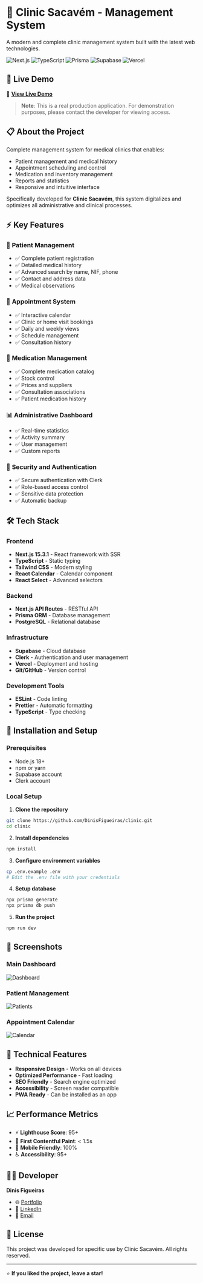 # 🏥 Clinic Sacavém - Management System

A modern and complete clinic management system built with the latest web technologies.

![Next.js](https://img.shields.io/badge/Next.js-15.3.1-black?style=for-the-badge&logo=next.js)
![TypeScript](https://img.shields.io/badge/TypeScript-5.0-blue?style=for-the-badge&logo=typescript)
![Prisma](https://img.shields.io/badge/Prisma-6.7.0-2D3748?style=for-the-badge&logo=prisma)
![Supabase](https://img.shields.io/badge/Supabase-Database-3ECF8E?style=for-the-badge&logo=supabase)
![Vercel](https://img.shields.io/badge/Vercel-Deployed-000000?style=for-the-badge&logo=vercel)

## 🌟 **Live Demo**

🔗 **[View Live Demo](https://clinic-sacavem.vercel.app)**

> **Note**: This is a real production application. For demonstration purposes, please contact the developer for viewing access.

## 📋 **About the Project**

Complete management system for medical clinics that enables:
- Patient management and medical history
- Appointment scheduling and control
- Medication and inventory management
- Reports and statistics
- Responsive and intuitive interface

Specifically developed for **Clinic Sacavém**, this system digitalizes and optimizes all administrative and clinical processes.

## ⚡ **Key Features**

### 👥 **Patient Management**
- ✅ Complete patient registration
- ✅ Detailed medical history
- ✅ Advanced search by name, NIF, phone
- ✅ Contact and address data
- ✅ Medical observations

### 📅 **Appointment System**
- ✅ Interactive calendar
- ✅ Clinic or home visit bookings
- ✅ Daily and weekly views
- ✅ Schedule management
- ✅ Consultation history

### 💊 **Medication Management**
- ✅ Complete medication catalog
- ✅ Stock control
- ✅ Prices and suppliers
- ✅ Consultation associations
- ✅ Patient medication history

### 📊 **Administrative Dashboard**
- ✅ Real-time statistics
- ✅ Activity summary
- ✅ User management
- ✅ Custom reports

### 🔐 **Security and Authentication**
- ✅ Secure authentication with Clerk
- ✅ Role-based access control
- ✅ Sensitive data protection
- ✅ Automatic backup

## 🛠️ **Tech Stack**

### **Frontend**
- **Next.js 15.3.1** - React framework with SSR
- **TypeScript** - Static typing
- **Tailwind CSS** - Modern styling
- **React Calendar** - Calendar component
- **React Select** - Advanced selectors

### **Backend**
- **Next.js API Routes** - RESTful API
- **Prisma ORM** - Database management
- **PostgreSQL** - Relational database

### **Infrastructure**
- **Supabase** - Cloud database
- **Clerk** - Authentication and user management
- **Vercel** - Deployment and hosting
- **Git/GitHub** - Version control

### **Development Tools**
- **ESLint** - Code linting
- **Prettier** - Automatic formatting
- **TypeScript** - Type checking

## 🚀 **Installation and Setup**

### **Prerequisites**
- Node.js 18+
- npm or yarn
- Supabase account
- Clerk account

### **Local Setup**

1. **Clone the repository**
```bash
git clone https://github.com/DinisFigueiras/clinic.git
cd clinic
```

2. **Install dependencies**
```bash
npm install
```

3. **Configure environment variables**
```bash
cp .env.example .env
# Edit the .env file with your credentials
```

4. **Setup database**
```bash
npx prisma generate
npx prisma db push
```

5. **Run the project**
```bash
npm run dev
```

## 📱 **Screenshots**

### Main Dashboard
![Dashboard](https://via.placeholder.com/800x400/3B82F6/FFFFFF?text=Main+Dashboard)

### Patient Management
![Patients](https://via.placeholder.com/800x400/10B981/FFFFFF?text=Patient+Management)

### Appointment Calendar
![Calendar](https://via.placeholder.com/800x400/F59E0B/FFFFFF?text=Appointment+Calendar)

## 🎯 **Technical Features**

- **Responsive Design** - Works on all devices
- **Optimized Performance** - Fast loading
- **SEO Friendly** - Search engine optimized
- **Accessibility** - Screen reader compatible
- **PWA Ready** - Can be installed as an app

## 📈 **Performance Metrics**

- ⚡ **Lighthouse Score**: 95+
- 🚀 **First Contentful Paint**: < 1.5s
- 📱 **Mobile Friendly**: 100%
- ♿ **Accessibility**: 95+

## 👨‍💻 **Developer**

**Dinis Figueiras**
- 🌐 [Portfolio](https://github.com/DinisFigueiras/Portfolio)
- 💼 [LinkedIn](https://linkedin.com/in/dinisfigueiras)
- 📧 [Email](mailto:dinis.figueiras@example.com)

## 📄 **License**

This project was developed for specific use by Clinic Sacavém. All rights reserved.

---

⭐ **If you liked the project, leave a star!**